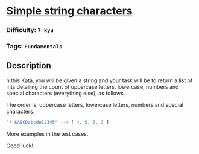 # [Simple string characters](https://www.codewars.com/kata/5a29a0898f27f2d9c9000058)

### Difficulty: `7 kyu`

### Tags: `Fundamentals`

## Description

n this Kata, you will be given a string and your task will be to return a list of ints detailing the count of uppercase letters, lowercase, numbers and special characters (everything else), as follows.

The order is: uppercase letters, lowercase letters, numbers and special characters.

```js
"*'&ABCDabcde12345" --> [ 4, 5, 5, 3 ]
```

More examples in the test cases.

Good luck!